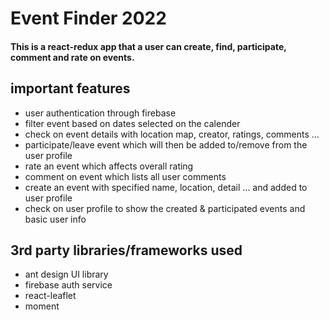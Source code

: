 # Event Finder 2022
#### This is a react-redux app that a user can create, find, participate, comment and rate on events.
## important features
- user authentication through firebase
- filter event based on dates selected on the calender
- check on event details with location map, creator, ratings, comments ...
- participate/leave event which will then be added to/remove from the user profile
- rate an event which affects overall rating
- comment on event which lists all user comments
- create an event with specified name, location, detail ... and added to user profile
- check on user profile to show the created & participated events and basic user info
## 3rd party libraries/frameworks used
- ant design UI library
- firebase auth service
- react-leaflet
- moment

